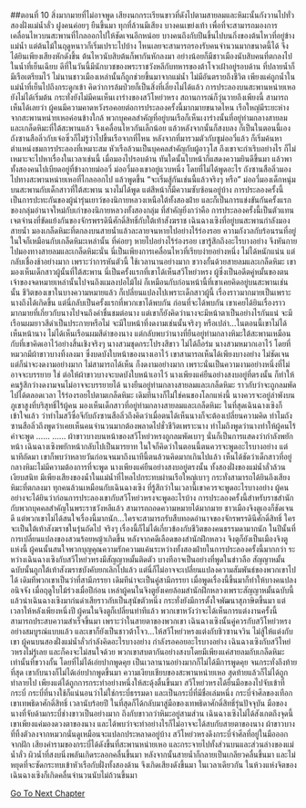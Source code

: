 ##ตอนที่ 10 สิ่งมากมายที่ไม่อาจพูด
เสียงนกกระเรียนขาวที่ดังไปตามสายลมและหิมะนั้นกังวานไปทั่วสองฝั่งแม่น้ำลั่ว
ฝูงคนค่อยๆ ยืนขึ้นมา ทุกที่ล้วนมีเสียง บางคนเขย่งเท้า เพื่อที่จะสามารถมองการเคลื่อนไหวบนสะพานที่ไกลออกไปให้ชัดเจนอีกหน่อย บางคนถึงกับปีนขึ้นไปบนกิ่งของต้นไหวที่อยู่ข้างแม่น้ำ แต่ต้นไม้ในฤดูหนาวก็เริ่มเปราะไปบ้าง ไหนเลยจะสามารถรองรับคนจำนวนมากขนาดนี้ได้ จึงได้ยินเพียงเสียงหักดังขึ้น ต้นไหวนับสิบต้นก็พากันหักลงมา อย่างน้อยก็มีชาวเมืองนับสิบคนที่ตกลงไปในน้ำที่เย็นเฉียบ ดีที่ในวันนี้มีนักบวชของพระราชวังหลีกับทหารของต้าโจวเฝ้าอยู่รอบด้าน ที่ปลายน้ำก็มีเรือเตรียมไว้ ไม่นานชาวเมืองเหล่านั้นก็ถูกช่วยขึ้นมาจากแม่น้ำ ไม่มีอันตรายถึงชีวิต เพียงแค่ถูกน้ำในแม่น้ำที่เย็นไปถึงกระดูกเข้า คิดว่าการล้มป่วยก็เป็นสิ่งที่เลี่ยงไม่ได้แล้ว
การประลองบนสะพานหน่ายเหอยังไม่ได้เริ่มต้น กระทั่งยังไม่มีคนเห็นเงาร่างของสวีโหย่วหรง สถานการณ์ก็วุ่นวายถึงเพียงนี้ สามารถเห็นได้เลยว่า ผู้คนมีความคาดหวังรอคอยต่อการประลองครั้งนี้มากมายขนาดไหน
เรือใหญ่มีระยะห่างจากสะพานหน่ายเหอค่อนข้างใกล้ พวกบุคคลสำคัญที่อยู่บนเรือก็เห็นเงาร่างนั้นที่อยู่ท่ามกลางสายลมและเกล็ดหิมะที่ใต้สะพานแล้ว จึงเคลื่อนไหวกันเล็กน้อย แล้วหลังจากนั้นก็สงบลง
ก็เป็นในตอนนี้เอง ถังซานสือลิ่วกับเจ๋อซิ่วก็ไม่รู้ว่าไปขึ้นเรือจากที่ไหน หลังจากที่มารวมตัวกับซูม่ออวี๋แล้ว ก็เริ่มค้นหาตำแหน่งชมการประลองที่เหมาะสม หัวเรือล้วนเป็นบุคคลสำคัญกับผู้อาวุโส ถึงเขาจะกำเริบอย่างไร ก็ไม่เหมาะจะไปหาเรื่องในเวลาเช่นนี้ เมื่อมองไปรอบด้าน ทันใดนั้นใบหน้าก็แสดงความยินดีขึ้นมา แล้วพาทั้งสองคนไปเบียดอยู่ที่ข้างกายม่ออวี่ ม่ออวี่มองเขาอยู่แวบหนึ่ง โดยที่ไม่ได้พูดอะไร
ถังซานสือลิ่วมองไปทางสะพานหน่ายเหอที่ไกลออกไป แล้วพูดขึ้น “จะเริ่มสู้กันเช่นนี้แล้วจริงๆ หรือ”
ม่ออวี่มองเด็กหนุ่มบนสะพานกับเด็กสาวที่ใต้สะพาน นางไม่ได้พูด แต่สีหน้าก็มีความซับซ้อนอยู่บ้าง
การประลองครั้งนี้เป็นการปะทะกันของผู้นำรุ่นเยาว์ของนิกายหลวงเหนือใต้ทั้งสองฝ่าย และก็เป็นการแข่งขันกันครั้งแรกของกลุ่มอำนาจใหม่กับเก่าของนิกายหลวงทั้งสองกลุ่ม ที่สำคัญยิ่งกว่าคือ การประลองครั้งนี้เป็นตัวแทนเจตจำนงที่ขัดแย้งกันของจักรพรรดินีศักดิ์สิทธิ์กับใต้เท้าสังฆราช
เฉินฉางเซิงที่อยู่บนสะพานกำลังมองสายน้ำ มองเกล็ดหิมะที่ตกลงบนสายน้ำแล้วละลายจนหายไปอย่างไร้ร่องรอย ความกังวลกับร้อนรนที่อยู่ในใจก็เหมือนกับเกล็ดหิมะเหล่านั้น ที่ค่อยๆ หายไปอย่างไร้ร่องรอย
เขารู้สึกถึงอะไรบางอย่าง จึงหันกายไปมองทางสายลมและเกล็ดหิมะนั่น
นี่เป็นเพียงการเคลื่อนไหวที่เรียบง่ายอย่างหนึ่ง ไม่ได้หนักแน่น แต่กลับเชื่องช้าอย่างมาก เพราะว่าการหันตัวนี้ ใช้เวลานานอย่างมาก
ขวางกั้นด้วยสายลมและเกล็ดหิมะ เขามองเห็นเด็กสาวผู้นั้นที่ใต้สะพาน
นี่เป็นครั้งแรกที่เขาได้เห็นสวีโหย่วหรง ผู้ซึ่งเป็นอดีตคู่หมั้นของตน เจ้าของจดหมายเหล่านั้นไปจนถึงแมลงปอไม้ไผ่
ก็เหมือนกับก่อนหน้านี้ที่เขาเคยคิดอยู่บนสะพานเช่นนั้น ชีวิตของเขาในบางความหมายแล้ว ก็เปลี่ยนแปลงไปเพราะเด็กสาวผู้นี้
เรื่องราวมากมายเป็นเพราะนางถึงได้เกิดขึ้น แต่นี่กลับเป็นครั้งแรกที่พวกเขาได้พบกัน
ก่อนที่จะได้พบกัน เขาเคยได้ยินเรื่องราวมากมายที่เกี่ยวกับนางไปจนถึงคำชื่นชมต่อนาง แต่เขาก็ยังคิดว่านางจะมีหน้าตาเป็นอย่างไรกันแน่ จะมีเรือนผมยาวสีดำเป็นประกายหรือไม่ จะมีใบหน้าที่งดงามเช่นนั้นจริงๆ หรือเปล่า...ในตอนนี้เขาไม่ได้เห็นหน้านาง ไม่ได้เห็นเรือนผมสีดำของนาง แต่กลับพบว่านางที่ยืนอยู่ท่ามกลางหิมะใต้สะพานเหมือนกับที่เขาคิดเอาไว้อย่างสิ้นเชิงจริงๆ
นางสวมชุดกระโปรงสีขาว ไม่ได้ถือร่ม นางสวมหมวกเอาไว้ โดยที่หมวกมีผ้าขาวบางทิ้งลงมา ซึ่งบดบังใบหน้าของนางเอาไว้
เขาสามารถเห็นได้เพียงบางอย่าง ไม่ชัดเจน แต่ก็น่าจะงดงามอย่างมาก
ไม่สามารถได้เห็น ก็งดงามอย่างมาก เพราะนั่นเป็นความงามอย่างหนึ่งที่ไม่อาจจะบรรยาย
ใช่ ต่อให้ผ้าขาวบางจะบดบังใบหน้าเอาไว้ นางเพียงแค่ยืนอย่างสงบอยู่ที่ตรงนั้น ก็ทำให้คนรู้สึกว่างดงามจนไม่อาจจะบรรยายได้
นางยืนอยู่ท่ามกลางสายลมและเกล็ดหิมะ ราวกับว่าจะถูกลมพัดไปได้ตลอดเวลา ไร้ร่องรอยไปตามเกล็ดหิมะ
เดิมทีนางก็ไม่ใช่คนของโลกแห่งนี้ นางควรจะอยู่ลำพังบนภูเขาสูงที่บริสุทธิ์ไร้ผู้คน
มองเห็นเด็กสาวที่อยู่ท่ามกลางสายลมและเกล็ดหิมะ ในที่สุดเฉินฉางเซิงก็เข้าใจแล้ว ว่าทำไมสวีซื่อจีกับถังซานสือลิ่วถึงคิดว่าเมื่อตนได้เห็นนางก็จะต้องเปลี่ยนความคิด ทำไมถังซานสือลิ่วถึงพูดว่าเคยเห็นคนจำนวนมากต้องพลาดไปชั่วชีวิตเพราะนาง ทำไมถึงพูดว่านางทำให้ผู้คนไร้คำจะพูด
......
......
ผ้าขาวบางบนหน้าของสวีโหย่วหรงถูกลมพัดเบาๆ นั่นก็เป็นการแสดงว่ากำลังพยักหน้า
เฉินฉางเซิงพยักหน้ากลับไปเป็นมารยาท ในใจก็คิดว่าในตอนนี้ตนควรจะพูดอะไรบางอย่าง แต่นาทีถัดมา เขาก็พบว่าหลายวันก่อนจนมาถึงนาทีนี้ตนล้วนคิดมากเกินไปแล้ว
เห็นได้ชัดว่าเด็กสาวที่อยู่กลางหิมะไม่มีความต้องการที่จะพูด นางเพียงแค่ยืนอย่างสงบอยู่ตรงนั้น
ทั้งสองฝั่งของแม่น้ำลั่วล้วนเงียบสนิท
มีเพียงเสียงของน้ำในแม่น้ำที่ไหลไปกระทบผ่านเรือใหญ่เบาๆ
กระทั่งสามารถได้ยินถึงเสียงหิมะที่ตกลงมา
ทุกคนล้วนเหมือนกับเฉินฉางเซิง ที่รู้สึกว่าในเวลานี้เขาควรจะพูดอะไรบางอย่าง ผู้คนอย่างจะได้ยินว่าก่อนการประลองเขากับสวีโหย่วหรงจะพูดอะไรบ้าง
การประลองครั้งนี้สำหรับราชสำนักกับพวกบุคคลสำคัญในพระราชวังหลีแล้ว สามารถถอดความหมายได้มากมาย ชาวเมืองจิงตูเองก็ชัดเจนดี แต่พวกเขาไม่ได้สนใจเรื่องนี้มากนัก...ใครจะสามารถรับสืบทอดอำนาจของจักรพรรดินีศักดิ์สิทธิ์ ใครจะเป็นใต้เท้าสังฆราชในรุ่นถัดไป จริงๆ เรื่องนี้ก็ไม่ได้เกี่ยวข้องกับชีวิตของคนธรรมดามากนัก ในปีนั้นที่การเปลี่ยนแปลงของสวนร้อยหญ้าเกิดขึ้น หลังจากคดีเลือดของสำนักฝึกหลวง จิงตูก็ยังเป็นเมืองจิงตูแห่งนี้
ผู้คนนั้นสนใจพวกบุญคุณความรักความแค้นระหว่างทั้งสองฝ่ายในการประลองครั้งนี้มากกว่า
ระหว่างเฉินฉางเซิงกับสวีโหย่วหรงมีสัญญาหมั้นติดตัว บางทีอาจเป็นอย่างที่พูดในข่าวลือ สัญญาหมั้นฉบับนั้นถูกใต้เท้าสังฆราชบังคับยกเลิกไปแล้ว แต่นี่ก็ไม่อาจจะเปลี่ยนแปลงความสัมพันธ์ของพวกเขาไปได้
เดิมทีพวกเขาเป็นว่าที่สามีภรรยา เดิมทีน่าจะเป็นคู่สามีภรรยา
เมื่อพูดเรื่องนี้ขึ้นมาก็ทำให้บางคนปลงอนิจจัง เมื่อฤดูใบไม้ร่วงเมื่อปีก่อน เหล่าผู้คนในจิงตูยังเคยล้อมสำนักฝึกหลวงเพราะสัญญาหมั้นฉบับนี้ แล้วนำเฉินฉางเซิงมาก่นด่าเสียราวกับเป็นสุนัขตัวหนึ่ง กระทั่งยังมีการตั้งใจพัฒนาสุภาษิตขึ้นมา แต่เวลาให้หลังเพียงหนึ่งปี ผู้คนในจิงตูก็เปลี่ยนท่าทีแล้ว พวกเขาหวังว่าจะได้เห็นการแต่งงานครั้งนี้สามารถประสบความสำเร็จขึ้นมา เพราะว่าในสายตาของพวกเขา เฉินฉางเซิงนั้นคู่ควรกับสวีโหย่วหรงอย่างสมบูรณ์แบบแล้ว และเขาก็ยังเป็นชาวต้าโจว...ให้สวีโหย่วหรงแต่งกับชิวซานจวิน ไม่สู้ให้แต่งกับเขา
ผู้คนบนสองฝั่งแม่น้ำลั่วกำลังคิดอะไรบางอย่าง กำลังรอคอยอะไรบางอย่าง เฉินฉางเซิงกับสวีโหย่วหรงไม่รู้เลย และก็คงจะไม่สนใจด้วย
พวกเขาสบตากันอย่างสงบโดยมีเพียงแค่สายลมกับเกล็ดหิมะเท่านั้นที่ขวางกั้น โดยที่ไม่ได้เอ่ยปากพูดคุย
เป็นเวลานานอย่างมากก็ไม่ได้มีการพูดคุย
จนกระทั่งถึงท้ายที่สุด เขากับนางก็ไม่ได้เอ่ยปากพูดขึ้นมา
ความเงียบเชียบของสะพานหน่ายเหอ สุดท้ายแล้วก็ไม่ได้ถูกทำลายไป เพียงแต่ได้ถูกการกระทำอย่างหนึ่งให้สะดุ้งตื่นขึ้นมา
สวีโหย่วหรงได้ยื่นมือของไปจับเข้าที่กระบี่
กระบี่ที่นางใช้ก็แน่นอนว่าไม่ใช่กระบี่ธรรมดา และเป็นกระบี่ที่มีชื่อเล่มหนึ่ง
กระบี่จำศีลของเทือกเขาเทพธิดาศักดิ์สิทธิ์ เวลานับร้อยปี ในที่สุดก็ได้กลับมาสู่มือของเทพธิดาศักดิ์สิทธิ์รุ่นปัจจุบัน
มือของนางที่จับด้ามกระบี่ช่างขาวเป็นอย่างมาก ถึงกับขาวกว่าหิมะอยู่สามส่วน
เฉินฉางเซิงไม่ได้สังเกตถึงจุดนี้ เขาเพียงแค่มองดวงตาของนาง และได้พบว่าจะทำอย่างไรก็ไม่อาจจะได้สบกับสายตาของนาง
ผ้าขาวบางที่ทิ้งตัวลงจากหมวกนั่นดูเหมือนจะแปลกประหลาดอยู่บ้าง
สวีโหย่วหรงดึงกระบี่จำศีลที่อยู่ในมือออกจากฝัก
เสียงคำรามของกระบี่ได้ดังขึ้นที่สะพานหน่ายเหอ และกระจายไปทั้งส่วนบนและส่วนล่างของแม่น้ำลั่ว
ผิวน้ำที่สงบนิ่งพลันเกิดระลอกคลื่นขึ้นมา หลังจากนั้นสายน้ำก็กลายเป็นเกลียวคลื่นขึ้นมา และไม่หยุดที่จะซัดกระทบเข้าหัวเรือกับฝั่งทั้งสองด้าน จึงเกิดเสียงดังขึ้นมา
ในเวลาเดียวกัน ในห้วงแห่งจิตของเฉินฉางเซิงก็เกิดคลื่นจำนวนนับไม่ถ้วนขึ้นมา


[Go To Next Chapter]( ./520.md)